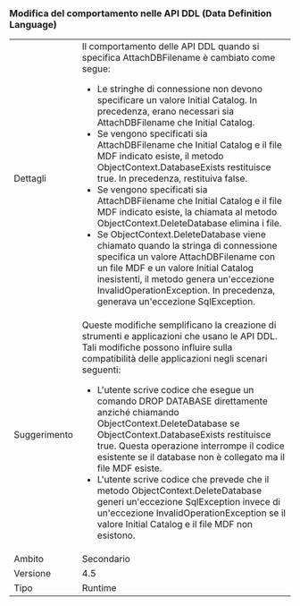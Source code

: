 ### <a name="change-in-behavior-in-data-definition-language-ddl-apis"></a>Modifica del comportamento nelle API DDL (Data Definition Language)

|   |   |
|---|---|
|Dettagli|Il comportamento delle API DDL quando si specifica AttachDBFilename è cambiato come segue:<ul><li>Le stringhe di connessione non devono specificare un valore Initial Catalog. In precedenza, erano necessari sia AttachDBFilename che Initial Catalog.</li><li>Se vengono specificati sia AttachDBFilename che Initial Catalog e il file MDF indicato esiste, il metodo ObjectContext.DatabaseExists restituisce true. In precedenza, restituiva false.</li><li>Se vengono specificati sia AttachDBFilename che Initial Catalog e il file MDF indicato esiste, la chiamata al metodo ObjectContext.DeleteDatabase elimina i file.</li><li>Se ObjectContext.DeleteDatabase viene chiamato quando la stringa di connessione specifica un valore AttachDBFilename con un file MDF e un valore Initial Catalog inesistenti, il metodo genera un'eccezione InvalidOperationException. In precedenza, generava un'eccezione SqlException.</li></ul>|
|Suggerimento|Queste modifiche semplificano la creazione di strumenti e applicazioni che usano le API DDL. Tali modifiche possono influire sulla compatibilità delle applicazioni negli scenari seguenti:<ul><li>L'utente scrive codice che esegue un comando DROP DATABASE direttamente anziché chiamando ObjectContext.DeleteDatabase se ObjectContext.DatabaseExists restituisce true. Questa operazione interrompe il codice esistente se il database non è collegato ma il file MDF esiste.</li><li>L'utente scrive codice che prevede che il metodo ObjectContext.DeleteDatabase generi un'eccezione SqlException invece di un'eccezione InvalidOperationException se il valore Initial Catalog e il file MDF non esistono.</li></ul>|
|Ambito|Secondario|
|Versione|4.5|
|Tipo|Runtime|

